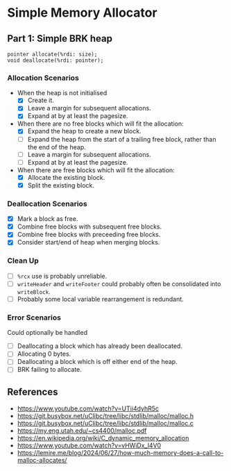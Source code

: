 # Simple Memory Allocator

## Part 1: Simple BRK heap

```
pointer allocate(%rdi: size);
void deallocate(%rdi: pointer);
```

### Allocation Scenarios

- When the heap is not initialised
  - [x] Create it.
  - [x] Leave a margin for subsequent allocations.
  - [x] Expand at by at least the pagesize.
- When there are no free blocks which will fit the allocation:
  - [x] Expand the heap to create a new block.
  - [ ] Expand the heap from the start of a trailing free block, rather than the end of the heap.
  - [ ] Leave a margin for subsequent allocations.
  - [ ] Expand at by at least the pagesize.
- When there are free blocks which will fit the allocation:
  - [x] Allocate the existing block.
  - [x] Split the existing block.

### Deallocation Scenarios

- [x] Mark a block as free.
- [x] Combine free blocks with subsequent free blocks.
- [x] Combine free blocks with preceeding free blocks.
- [x] Consider start/end of heap when merging blocks.

### Clean Up

- [ ] `%rcx` use is probably unreliable.
- [ ] `writeHeader` and `writeFooter` could probably often be consolidated into `writeBlock`.
- [ ] Probably some local variable rearrangement is redundant.

### Error Scenarios

Could optionally be handled

- [ ] Deallocating a block which has already been deallocated.
- [ ] Allocating 0 bytes.
- [ ] Deallocating a block which is off either end of the heap.
- [ ] BRK failing to allocate.

## References

- https://www.youtube.com/watch?v=UTii4dyhR5c
- https://git.busybox.net/uClibc/tree/libc/stdlib/malloc/malloc.h
- https://git.busybox.net/uClibc/tree/libc/stdlib/malloc/malloc.c
- https://my.eng.utah.edu/~cs4400/malloc.pdf
- https://en.wikipedia.org/wiki/C_dynamic_memory_allocation
- https://www.youtube.com/watch?v=vHWiDx_l4V0
- https://lemire.me/blog/2024/06/27/how-much-memory-does-a-call-to-malloc-allocates/
